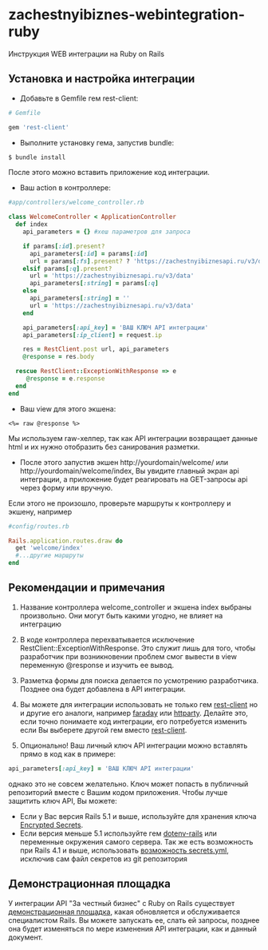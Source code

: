 # zachestnyibiznes-webintegration-ruby
Инструкция WEB интеграции на Ruby on Rails

## Установка и настройка интеграции

* Добавьте в Gemfile гем rest-client:

```ruby
# Gemfile

gem 'rest-client'
```

* Выполните установку гема, запустив bundle:

```bash
$ bundle install
```

После этого можно вставить приложение код интеграции.

* Ваш action в контроллере:

```ruby
#app/controllers/welcome_controller.rb

class WelcomeController < ApplicationController
  def index    
    api_parameters = {} #хеш параметров для запроса

    if params[:id].present?
      api_parameters[:id] = params[:id]
      url = params[:fs].present? ? 'https://zachestnyibiznesapi.ru/v3/data/fs' : 'https://zachestnyibiznesapi.ru/v3/data/card'
    elsif params[:q].present?
      url = 'https://zachestnyibiznesapi.ru/v3/data'
      api_parameters[:string] = params[:q]
    else
      api_parameters[:string] = ''
      url = 'https://zachestnyibiznesapi.ru/v3/data'
    end

    api_parameters[:api_key] = 'ВАШ КЛЮЧ API интеграции'
    api_parameters[:ip_client] = request.ip    

    res = RestClient.post url, api_parameters
    @response = res.body

  rescue RestClient::ExceptionWithResponse => e
     @response = e.response
  end
end
```

* Ваш view для этого экшена:

```erb
<%= raw @response %>
```

Мы используем raw-хелпер, так как API интеграции возвращает данные html и их нужно отобразить без санирования разметки.

* После этого запустив экшен http://yourdomain/welcome/ или http://yourdomain/welcome/index, Вы увидите главный экран api интеграции, а приложение будет реагировать на GET-запросы api через форму или вручную.

Если этого не произошло, проверьте маршруты к контроллеру и экшену, например

```ruby
#config/routes.rb

Rails.application.routes.draw do
  get 'welcome/index' 
  #...другие маршруты 
end
```

## Рекомендации и примечания
1. Название контроллера welcome_controller и экшена index выбраны произвольно. Они могут быть какими угодно, не влияет на интеграцию

2. В коде контроллера перехватывается исключение RestClient::ExceptionWithResponse. Это служит лишь для того, чтобы разработчик при возникновении проблем смог вывести в view переменную @response и изучить ее вывод.

3. Разметка формы для поиска делается по усмотрению разработчика. Позднее она будет добавлена в API интеграции.

4. Вы можете для интеграции использовать не только гем [rest-client](https://github.com/rest-client/rest-client) но и другие его аналоги, например [faraday](https://github.com/lostisland/faraday) или [httparty](https://github.com/jnunemaker/httparty). Делайте это, если точно понимаете код интеграции, его потребуется изменить если Вы выберете другой гем вместо [rest-client](https://github.com/rest-client/rest-client). 

5. Опционально! Ваш личный ключ API интеграции можно вставлять прямо в код как в примере:

```ruby
api_parameters[:api_key] = 'ВАШ КЛЮЧ API интеграции'
```
однако это не совсем желательно. Ключ может попасть в публичный репозиторий вместе с Вашим кодом приложения. Чтобы лучше защитить ключ API, Вы можете:

* Если у Вас версия Rails 5.1 и выше, используйте для хранения ключа [Encrypted Secrets](http://edgeguides.rubyonrails.org/5_1_release_notes.html#encrypted-secrets). 
* Если версия меньше 5.1 используйте гем [dotenv-rails](https://github.com/bkeepers/dotenv) или переменные окружения самого сервера. Так же есть возможность при Rails 4.1 и выше, использовать [возможность secrets.yml](http://rusrails.ru/4_1_release_notes#config-secrets-yml), исключив сам файл секретов из git репозитория

## Демонстрационная площадка

У интеграции API "За честный бизнес" c Ruby on Rails существует [демонстрационная площадка](http://chestbiz.herokuapp.com/), какая обновляется и обслуживается специалистом Rails. Вы можете запускать ее, слать ей запросы, позднее она будет изменяться по мере изменения API интеграции, как и данный документ.
